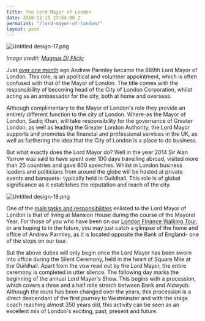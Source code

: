 ```yaml
---
title: The Lord Mayor of London
date: 2016-12-15 17:54:00 Z
permalink: "/lord-mayor-of-london/"
layout: post
---
```


![Untitled design-17.png](/uploads/Untitled%20design-17.png)

*Image credit: [Magnus D/ Flickr](https://www.flickr.com/photos/magnus_d/5172603303/in/photolist-8T5WKz-oKe5T1-dn1biY-7dBzPJ-dNkjnn-dn16Br-jKfsaw-dn1733-dn17GC-aE3cLX-nWxY2f-dn18ku-pcnfPL-4RXzEC-qLQ39f-8T5ULk-j4JDam-bz3HBm-49LVFC-aEpK95-9H5jwy-dsC4QJ-4RTt2k-dn1a5Z-bo5fQJ-4oHxcG-phFdgu-569wMG-m8LA8n-54M1ZR-gTF2hb-dn1aSo-dn19Bj-bx6r7E-61ynPj-dn19sv-6xyN8a-mbdGsJ-m8MvJm-pR2ew8-pTKkzu-mbcNna-dn14bP-8T4926-FHEhG9-pTXHAt-cwh5ey-8kju4j-hzmwu-7LcrLW)*

Just [over one month](http://citymatters.london/lord-mayor-andrew-parmley/) ago Andrew Parmley became the 689th Lord Mayor of London. This role, is an apolitical and volunteer appointment, which is often confused with that of the Mayor of London. The title comes with the responsibility of becoming head of the City of London Corporation, whilst acting as an ambassador for the city, both at home and overseas.

Although complimentary to the Mayor of London's role they provide an entirely different function to the city of London. Where-as the Mayor of London, Sadiq Khan, will take responsibility for the governance of Greater London, as well as leading the Greater London Authority, the Lord Mayor supports and promotes the financial and professional services in the UK, as well as furthering the idea that the City of London is a place to do business.

But what exactly does the Lord Mayor do? Well in the year 2014 Sir Alan Yarrow was said to have spent over 100 days travelling abroad, visited more than 20 countries and gave 800 speeches. Whilst in London business leaders and politicians from around the globe will be hosted at private events and banquets- typically held in Guildhall. This role is of global significance as it establishes the reputation and reach of the city.

![Untitled design-18.png](/uploads/Untitled%20design-18.png)

One of the [main tasks and responsibilities](https://www.cityoflondon.gov.uk/about-the-city/how-we-make-decisions/Documents/Lord-Mayor-Job-Description.pdf) enlisted to the Lord Mayor of London is that of living at Mansion House during the course of the Mayoral Year. For those of you who have been on our [London Finance Walking Tour](http://www.insider-london.co.uk/tours/london-finance-walking-tour/), or are hoping to in the future, you may just catch a glimpse of the home and office of Andrew Parmley, as it is located opposite the Bank of England- one of the stops on our tour.

But the above duties will only begin once the Lord Mayor has been sworn into office during the Silent Ceremony, held in the heart of Square Mile at the Guildhall. Apart from the vow read out by the Lord Mayor, the entire ceremony is completed in utter silence. The following day marks the beginning of the annual Lord Mayor's Show. This begins with a procession, which covers a three and a half mile stretch between Bank and Aldwych. Although the route has been changed over the years, this procession is a direct descendant of the first journey to Westminster and with the stage coach reaching almost 350 years old, this activity can be seen as an excellent mix of London's exciting, past, present and future.
